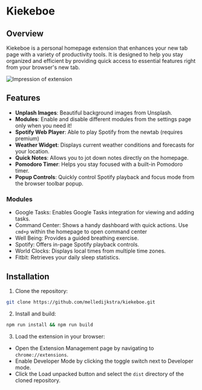 # Kiekeboe

## Overview

Kiekeboe is a personal homepage extension that enhances your new tab page with a variety of productivity tools. It is designed to help you stay organized and efficient by providing quick access to essential features right from your browser's new tab.

![Impression of extension](./docs/impression-kiekeboe-extension.png)

## Features

- **Unplash Images**: Beautiful background images from Unsplash.
- **Modules**: Enable and disable different modules from the settings page only when you need it!
- **Spotify Web Player**: Able to play Spotify from the newtab (requires premium)
- **Weather Widget**: Displays current weather conditions and forecasts for your location.
- **Quick Notes**: Allows you to jot down notes directly on the homepage.
- **Pomodoro Timer**: Helps you stay focused with a built-in Pomodoro timer.
- **Popup Controls**: Quickly control Spotify playback and focus mode from the browser toolbar popup.

### Modules

- Google Tasks: Enables Google Tasks integration for viewing and adding tasks.
- Command Center: Shows a handy dashboard with quick actions. Use `cmd+p` within the homepage to open command center
- Well Being: Provides a guided breathing exercise.
- Spotify: Offers in-page Spotify playback controls.
- World Clocks: Displays local times from multiple time zones.
- Fitbit: Retrieves your daily sleep statistics.

## Installation

1. Clone the repository:

```bash
git clone https://github.com/melledijkstra/kiekeboe.git
```

2. Install and build:

```bash
npm run install && npm run build
```

3. Load the extension in your browser:

- Open the Extension Management page by navigating to `chrome://extensions`.
- Enable Developer Mode by clicking the toggle switch next to Developer mode.
- Click the Load unpacked button and select the `dist` directory of the cloned repository.
